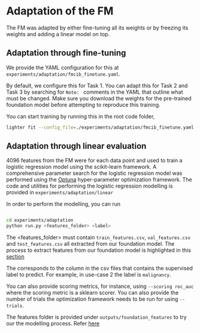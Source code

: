 # Adaptation of the FM

The FM was adapted by either fine-tuning all its weights or by freezing its weights and adding a linear model on top. 

## Adaptation through fine-tuning

We provide the YAML configuration for this at `experiments/adaptation/fmcib_finetune.yaml`.

By default, we configure this for Task 1. You can adapt this for Task 2 and Task 3 by searching for `Note: ` comments in the YAML that outline what must be changed. Make sure you download the weights for the pre-trained foundation model before attempting to reproduce this training. 


You can start training by running this in the root code folder,
```bash
lighter fit --config_file=./experiments/adaptation/fmcib_finetune.yaml
```

## Adaptation through linear evaluation
4096 features from the FM were for each data point and used to train a logistic regression model using the scikit-learn framework. A comprehensive parameter search for the logistic regression model was performed using the [Optuna](https://optuna.org/) hyper-parameter optimization framework. The code and utilities for performing the logistic regression modelling is provided in `experiments/adaptation/linear`

In order to perform the modelling, you can run 
```bash

cd experiments/adaptation
python run.py <features_folder> <label>
```

The <features_folder> must contain `train_features.csv`, `val_features.csv` and `test_features.csv` all extracted from our foundation model. The process to extract features from our foundation model is highlighted in this [section](#running-predictions-and-extracting-features-from-our-models)

The <label> corresponds to the column in the csv files that contains the supervised label to predict. For example, in use-case 2 the label is `malignancy`. 

You can also provide scoring metrics, for instance,  using `--scoring roc_auc` where the scoring metric is a sklearn scorer. You can also provide the number of trials the optimization framework needs to be run for using `--trials`. 

The features folder is provided under `outputs/foundation_features` to try our the modelling process. Refer [here](#feature-extaction-pipeline)